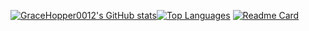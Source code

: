 [![GraceHopper0012's GitHub stats](https://readme-stats-real.vercel.app/api?username=gracehopper0012)](https://github.com/anuraghazra/github-readme-stats)[![Top Languages](https://readme-stats-real.vercel.app/api/top-langs?username=gracehopper0012&layout=compact)](https://github.com/anuraghazra/github-readme-stats?tab=readme-ov-file#top-languages-card)
[![Readme Card](https://readme-stats-real.vercel.app/api/pin/?username=codecrafterhq&repo=codecrafterhq.github.io)](https://github.com/codecrafterhq/codecrafterhq.github.io)